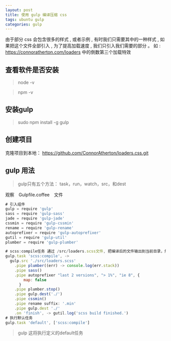 ```yaml
---
layout: post
title: 使用 gulp 编译压缩 css
tags: ubuntu gulp
categories: gulp
---
```


由于部分 css 会包含很多的样式 , 或者示例 , 有时我们只需要其中的一种样式 , 如果把这个文件全部引入 , 为了提高加载速度 ,  我们只引入我们需要的部分 。
如 :  https://connoratherton.com/loaders 中的倒数第三个加载特效
　
## 查看软件是否安装
>node -v

>npm -v

## 安装gulp
>sudo npm install -g gulp

## 创建项目
克隆项目到本地： https://github.com/ConnorAtherton/loaders.css.git

## gulp 用法
>gulp只有五个方法： task，run，watch，src，和dest

观察　Gulpfile.coffee　文件

```javascript
# 引入组件
gulp = require 'gulp'
sass = require 'gulp-sass'
jade = require 'gulp-jade'
cssmin = require 'gulp-cssmin'
rename = require 'gulp-rename'
autoprefixer = require 'gulp-autoprefixer'
gutil = require 'gulp-util'
plumber = require 'gulp-plumber'

# scss:compile任务 通过 /src/loaders.scss文件, 把编译后的文件输出到当前目录，然后gulp会重命名、压缩合并的文件，也输出到当前目录。
gulp.task 'scss:compile', ->
  gulp.src './src/loaders.scss'
    .pipe plumber((err) -> console.log(err.stack))
    .pipe sass()
    .pipe autoprefixer "last 2 versions", "> 1%", "ie 8", {
        map: false
      }
    .pipe plumber.stop()
    .pipe gulp.dest('./')
    .pipe cssmin()
    .pipe rename suffix: '.min'
    .pipe gulp.dest './'
    .on 'finish', -> gutil.log('scss build finished.')
# 执行默认任务
gulp.task 'default', ['scss:compile']

```

>gulp
这将执行定义的default任务
